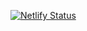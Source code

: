 [![Netlify Status](https://api.netlify.com/api/v1/badges/489917cc-f988-4026-a483-cb0194df9c4d/deploy-status)](https://app.netlify.com/sites/choithrams/deploys)
